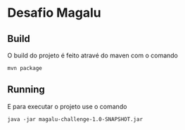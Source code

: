 # Desafio Magalu

## Build

O build do projeto é feito atravé do maven com o comando 
```
mvn package
```

## Running

E para executar o projeto use o comando
```
java -jar magalu-challenge-1.0-SNAPSHOT.jar
```